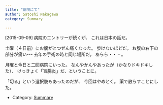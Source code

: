 ```yaml
---
title: "病院にて"
author: Satoshi Nakagawa
category: Summary

---
```


[2015-09-09]  病院のエントリーが続くが、
これは日本の話だ。

 土曜（４日前）にお腹がとつぜん痛くなった。
歩けないほどだ。
お腹の右下の部分が痛い---
去年の手術の時と同じ場所だ。
あらら・・・。

<!--more-->

 月曜と今日と二回病院にいった。
なんやかんやあったが（かなりドキドキした）、
けっきょく「盲腸炎」だ、ということに。

 「切る」という選択肢もあったのだが、
今回はやめとく。
薬で散らすことにした。

- Category: [Summary](/categories.html#Summary)

